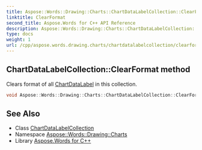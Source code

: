 ```yaml
---
title: Aspose::Words::Drawing::Charts::ChartDataLabelCollection::ClearFormat method
linktitle: ClearFormat
second_title: Aspose.Words for C++ API Reference
description: Aspose::Words::Drawing::Charts::ChartDataLabelCollection::ClearFormat method. Clears format of all ChartDataLabel in this collection in C++.
type: docs
weight: 1
url: /cpp/aspose.words.drawing.charts/chartdatalabelcollection/clearformat/
---
```

## ChartDataLabelCollection::ClearFormat method


Clears format of all [ChartDataLabel](../../chartdatalabel/) in this collection.

```cpp
void Aspose::Words::Drawing::Charts::ChartDataLabelCollection::ClearFormat()
```

## See Also

* Class [ChartDataLabelCollection](../)
* Namespace [Aspose::Words::Drawing::Charts](../../)
* Library [Aspose.Words for C++](../../../)
